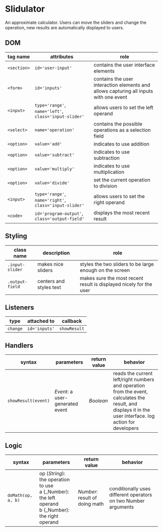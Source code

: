 # Slidulator

An approximate calculator.  Users can move the sliders and change the operation, new results are automatically displayed to users.

## DOM

| tag name | attributes | role |
| --- | --- | --- |
| `<section>` | `id='user-input'` | contains the user interface elements |
| `<form>` | `id='inputs'` | contains the user interaction elements and allows capturing all inputs with one event |
| `<input>` | `type='range'`, `name='left'`, `class='input-slider'` | allows users to set the left operand || `<option>` | `value='number'` |  a target type for the `typeCaster` function's first argument |
| `<select>` | `name='operation'` | contains the possible operations as a selection field |
| `<option>` | `value='add'` | indicates to use  addition |
| `<option>` | `value='subtract'` | indicates to use  subtraction |
| `<option>` | `value='multiply'` | indicates to use  multiplication |
| `<option>` | `value='divide'` |  set the current operation to division |
| `<input>` | `type='range'`, `name='right'`, `class='input-slider'` | allows users to set the right operand |
| `<code>` | `id='program-output'`, `class='output-field'` | displays the most recent result |

## Styling

| class name | description | role |
| --- | --- | --- |
| `.input-slider` | makes nice sliders | styles the two sliders to be large enough on the screen |
| `.output-field` | centers and styles text | makes sure the most recent result is displayed nicely for the user |

## Listeners

| type | attached to | callback |
| --- | --- | --- |
| `change` | `id='inputs'` | `showResult` |

## Handlers

| syntax | parameters | return value | behavior |
| --- | --- | --- | --- |
| `showResult(event)` | _Event_: a user-generated event | _Boolean_ | reads the current left/right numbers and operation from the event, calculates the result, and displays it in the user interface. log action for developers |

## Logic

| syntax | parameters | return value | behavior |
| --- | --- | --- | --- |
| `doMath(op, a, b)` | op (_String_): the operation to use <br> a (_Number): the left operand <br> b (_Number): the right operand | _Number_: result of doing math | conditionally uses different operators on two Number arguments |

